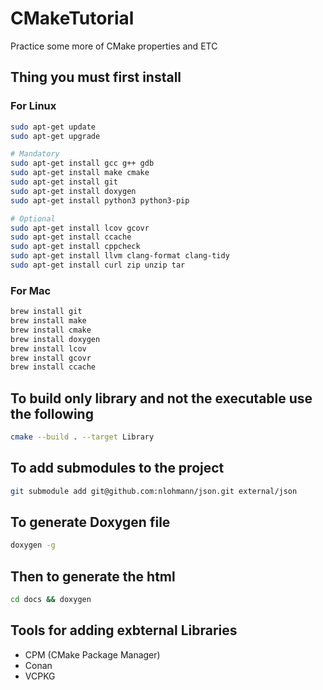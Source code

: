 # CMakeTutorial
Practice some more of CMake properties and ETC

## Thing you must first install 
### For Linux
```sh 
sudo apt-get update
sudo apt-get upgrade

# Mandatory 
sudo apt-get install gcc g++ gdb
sudo apt-get install make cmake
sudo apt-get install git
sudo apt-get install doxygen
sudo apt-get install python3 python3-pip

# Optional
sudo apt-get install lcov gcovr
sudo apt-get install ccache
sudo apt-get install cppcheck
sudo apt-get install llvm clang-format clang-tidy
sudo apt-get install curl zip unzip tar
```
### For Mac
```sh 
brew install git
brew install make
brew install cmake
brew install doxygen
brew install lcov
brew install gcovr
brew install ccache
```

## To build only library and not the executable use the following 
```sh
cmake --build . --target Library
```

## To add submodules to the project 
```sh
git submodule add git@github.com:nlohmann/json.git external/json
```

## To generate Doxygen file
```sh
doxygen -g
```
## Then to generate the html 
```sh
cd docs && doxygen
```

## Tools for adding exbternal Libraries
- CPM (CMake Package Manager)
- Conan
- VCPKG
